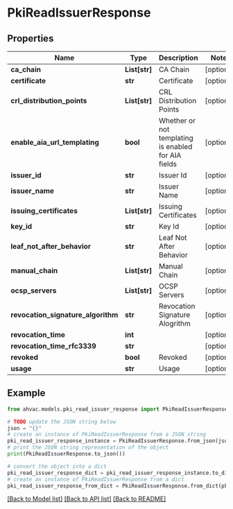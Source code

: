 # PkiReadIssuerResponse


## Properties

Name | Type | Description | Notes
------------ | ------------- | ------------- | -------------
**ca_chain** | **List[str]** | CA Chain | [optional] 
**certificate** | **str** | Certificate | [optional] 
**crl_distribution_points** | **List[str]** | CRL Distribution Points | [optional] 
**enable_aia_url_templating** | **bool** | Whether or not templating is enabled for AIA fields | [optional] 
**issuer_id** | **str** | Issuer Id | [optional] 
**issuer_name** | **str** | Issuer Name | [optional] 
**issuing_certificates** | **List[str]** | Issuing Certificates | [optional] 
**key_id** | **str** | Key Id | [optional] 
**leaf_not_after_behavior** | **str** | Leaf Not After Behavior | [optional] 
**manual_chain** | **List[str]** | Manual Chain | [optional] 
**ocsp_servers** | **List[str]** | OCSP Servers | [optional] 
**revocation_signature_algorithm** | **str** | Revocation Signature Alogrithm | [optional] 
**revocation_time** | **int** |  | [optional] 
**revocation_time_rfc3339** | **str** |  | [optional] 
**revoked** | **bool** | Revoked | [optional] 
**usage** | **str** | Usage | [optional] 

## Example

```python
from ahvac.models.pki_read_issuer_response import PkiReadIssuerResponse

# TODO update the JSON string below
json = "{}"
# create an instance of PkiReadIssuerResponse from a JSON string
pki_read_issuer_response_instance = PkiReadIssuerResponse.from_json(json)
# print the JSON string representation of the object
print(PkiReadIssuerResponse.to_json())

# convert the object into a dict
pki_read_issuer_response_dict = pki_read_issuer_response_instance.to_dict()
# create an instance of PkiReadIssuerResponse from a dict
pki_read_issuer_response_from_dict = PkiReadIssuerResponse.from_dict(pki_read_issuer_response_dict)
```
[[Back to Model list]](../README.md#documentation-for-models) [[Back to API list]](../README.md#documentation-for-api-endpoints) [[Back to README]](../README.md)


